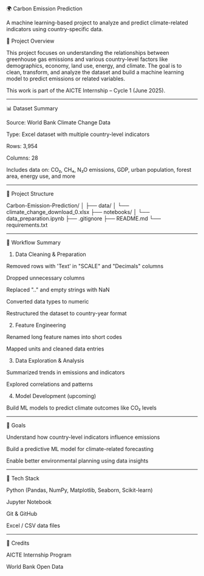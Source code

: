 🌍 Carbon Emission Prediction

A machine learning-based project to analyze and predict climate-related indicators using country-specific data.

📌 Project Overview

This project focuses on understanding the relationships between greenhouse gas emissions and various country-level factors like demographics, economy, land use, energy, and climate. The goal is to clean, transform, and analyze the dataset and build a machine learning model to predict emissions or related variables.

This work is part of the AICTE Internship – Cycle 1 (June 2025).


---

📊 Dataset Summary

Source: World Bank Climate Change Data

Type: Excel dataset with multiple country-level indicators

Rows: 3,954

Columns: 28

Includes data on: CO₂, CH₄, N₂O emissions, GDP, urban population, forest area, energy use, and more



---

📂 Project Structure

Carbon-Emission-Prediction/
│
├── data/
│   └── climate_change_download_0.xlsx
├── notebooks/
│   └── data_preparation.ipynb
├── .gitignore
├── README.md
└── requirements.txt


---

🔧 Workflow Summary

1. Data Cleaning & Preparation

Removed rows with 'Text' in "SCALE" and "Decimals" columns

Dropped unnecessary columns

Replaced ".." and empty strings with NaN

Converted data types to numeric

Restructured the dataset to country-year format


2. Feature Engineering

Renamed long feature names into short codes

Mapped units and cleaned data entries


3. Data Exploration & Analysis

Summarized trends in emissions and indicators

Explored correlations and patterns


4. Model Development (upcoming)

Build ML models to predict climate outcomes like CO₂ levels



---

🔮 Goals

Understand how country-level indicators influence emissions

Build a predictive ML model for climate-related forecasting

Enable better environmental planning using data insights



---

🚀 Tech Stack

Python (Pandas, NumPy, Matplotlib, Seaborn, Scikit-learn)

Jupyter Notebook

Git & GitHub

Excel / CSV data files



---

🤝 Credits

AICTE Internship Program

World Bank Open Data

